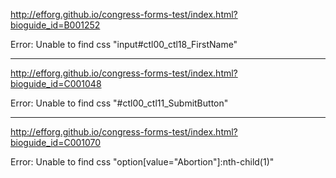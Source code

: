 <http://efforg.github.io/congress-forms-test/index.html?bioguide_id=B001252>

Error: Unable to find css "input#ctl00_ctl18_FirstName"

---


<http://efforg.github.io/congress-forms-test/index.html?bioguide_id=C001048>

Error: Unable to find css "#ctl00_ctl11_SubmitButton"

---

<http://efforg.github.io/congress-forms-test/index.html?bioguide_id=C001070>

Error: Unable to find css "option[value=\"Abortion\"]:nth-child(1)"
